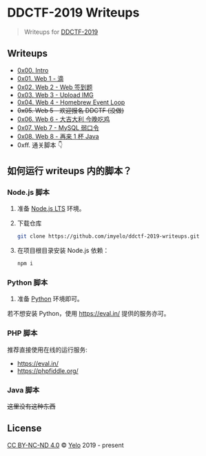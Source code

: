 # DDCTF-2019 Writeups
> Writeups for [DDCTF-2019](https://ddctf.didichuxing.com/)

## Writeups
- [0x00. Intro](https://yelo.cc/2019/04/13/ddctf-2019-writeups-intro.html)
- [0x01. Web 1 - 滴](https://yelo.cc/2019/04/13/ddctf-2019-writeups-web-1.html)
- [0x02. Web 2 - Web 签到题](https://yelo.cc/2019/04/14/ddctf-2019-writeups-web-2.html)
- [0x03. Web 3 - Upload IMG](https://yelo.cc/2019/04/14/ddctf-2019-writeups-web-3.html)
- [0x04. Web 4 - Homebrew Event Loop](https://yelo.cc/2019/04/14/ddctf-2019-writeups-web-4.html)
- ~~0x05. Web 5 - 欢迎报名 DDCTF (没做)~~
- [0x06. Web 6 - 大吉大利 今晚吃鸡](https://yelo.cc/2019/04/15/ddctf-2019-writeups-web-6.html)
- [0x07. Web 7 - MySQL 弱口令](https://yelo.cc/2019/04/18/ddctf-2019-writeups-web-7.html)
- [0x08. Web 8 - 再来 1 杯 Java](https://yelo.cc/2019/04/17/ddctf-2019-writeups-web-8.html)
- 0xff. 通关脚本 :point_down:

## 如何运行 writeups 内的脚本？
### Node.js 脚本
1. 准备 [Node.js LTS](https://nodejs.org/en/) 环境。
2. 下载仓库

    ```sh
    git clone https://github.com/imyelo/ddctf-2019-writeups.git
    ```

3. 在项目根目录安装 Node.js 依赖：

    ```sh
    npm i 
    ```

### Python 脚本
1. 准备 [Python](https://www.python.org/downloads/) 环境即可。

若不想安装 Python，使用 https://eval.in/ 提供的服务亦可。

### PHP 脚本
推荐直接使用在线的运行服务:
- https://eval.in/
- https://phpfiddle.org/

### Java 脚本
~~这里没有这种东西~~

## License
[CC BY-NC-ND 4.0](https://creativecommons.org/licenses/by-nc-nd/4.0/deed.zh) &copy; [Yelo](https://yelo.cc/2019/04/13/ddctf-2019-writeups-intro.html) 2019 - present
